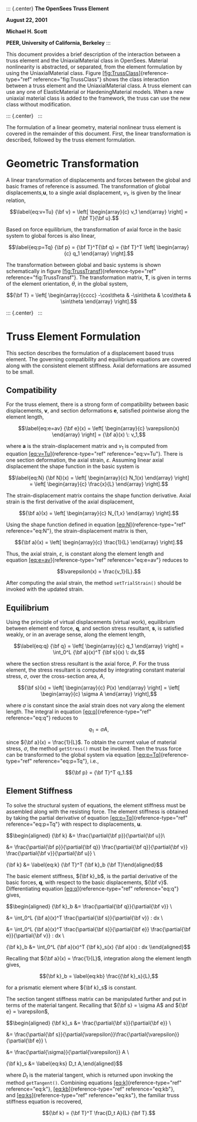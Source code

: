 ::: {.center}
**The OpenSees Truss Element**

**August 22, 2001**

**Michael H. Scott**

**PEER, University of California, Berkeley**
:::

This document provides a brief description of the interaction between a
truss element and the UniaxialMaterial class in OpenSees. Material
nonlinearity is abstracted, or separated, from the element formulation
by using the UniaxialMaterial class.
Figure [\[fig:TrussClass\]](#fig:TrussClass){reference-type="ref"
reference="fig:TrussClass"} shows the class interaction between a truss
element and the UniaxialMaterial class. A truss element can use any one
of ElasticMaterial or HardeningMaterial models. When a new uniaxial
material class is added to the framework, the truss can use the new
class without modification.

::: {.center}
 
:::

The formulation of a linear geometry, material nonlinear truss element
is covered in the remainder of this document. First, the linear
transformation is described, followed by the truss element formulation.

# Geometric Transformation

A linear transformation of displacements and forces between the global
and basic frames of reference is assumed. The transformation of global
displacements,**u**, to a single axial displacement, $v_1$, is given by
the linear relation,

$$\label{eq:v=Tu}
{\bf v} = \left[ \begin{array}{c} v_1 \end{array} \right] = {\bf T}{\bf u}.$$

Based on force equilibrium, the transformation of axial force in the
basic system to global forces is also linear,

$$\label{eq:p=Tq}
{\bf p} = {\bf T}^T{\bf q} = {\bf T}^T \left[ \begin{array}{c} q_1 \end{array} \right].$$

The transformation between global and basic systems is shown
schematically in
figure [\[fig:TrussTransf\]](#fig:TrussTransf){reference-type="ref"
reference="fig:TrussTransf"}. The transformation matrix, **T**, is given
in terms of the element orientation, $\theta$, in the global system,

$${\bf T} = \left[ \begin{array}{cccc} -\cos\theta & -\sin\theta & \cos\theta & \sin\theta
\end{array} \right].$$

::: {.center}
 
:::

# Truss Element Formulation

This section describes the formulation of a displacement based truss
element. The governing compatibility and equilibrium equations are
covered along with the consistent element stiffness. Axial deformations
are assumed to be small.

## Compatibility

For the truss element, there is a strong form of compatibility between
basic displacements, **v**, and section deformations **e**, satisfied
pointwise along the element length,

$$\label{eq:e=av}
{\bf e}(x) =
\left[ \begin{array}{c} \varepsilon(x) \end{array} \right] =
{\bf a}(x) \: v_1,$$

where **a** is the strain-displacement matrix and $v_1$ is computed from
equation [\[eq:v=Tu\]](#eq:v=Tu){reference-type="ref"
reference="eq:v=Tu"}. There is one section deformation, the axial
strain, $\varepsilon$. Assuming linear axial displacement the shape
function in the basic system is

$$\label{eq:N}
{\bf N}(x) =
\left[ \begin{array}{c} N_1(x) \end{array} \right] =
\left[ \begin{array}{c} \frac{x}{L} \end{array}
\right].$$

The strain-displacement matrix contains the shape function derivative.
Axial strain is the first derivative of the axial displacement,

$${\bf a}(x) = \left[ \begin{array}{c}
N_{1,x} \end{array}
\right].$$

Using the shape function defined in
equation [\[eq:N\]](#eq:N){reference-type="ref" reference="eq:N"}, the
strain-displacement matrix is then,

$${\bf a}(x) = \left[ \begin{array}{c} \frac{1}{L}
\end{array}
\right].$$

Thus, the axial strain, $\varepsilon$, is constant along the element
length and equation [\[eq:e=av\]](#eq:e=av){reference-type="ref"
reference="eq:e=av"} reduces to

$$\varepsilon(x) = \frac{v_1}{L}.$$

After computing the axial strain, the method `setTrialStrain()` should
be invoked with the updated strain.

## Equilibrium

Using the principle of virtual displacements (virtual work), equilibrium
between element end force, **q**, and section stress resultant, **s**,
is satisfied weakly, or in an average sense, along the element length,

$$\label{eq:q}
{\bf q} =  \left[ \begin{array}{c} q_1 \end{array} \right] =
\int_0^L {\bf a}(x)^T {\bf s}(x) \: dx,$$

where the section stress resultant is the axial force, $P$. For the
truss element, the stress resultant is computed by integrating constant
material stress, $\sigma$, over the cross-section area, $A$,

$${\bf s}(x) =
\left[ \begin{array}{c} P(x) \end{array} \right] =
\left[ \begin{array}{c} \sigma A \end{array} \right],$$

where $\sigma$ is constant since the axial strain does not vary along
the element length. The integral in
equation [\[eq:q\]](#eq:q){reference-type="ref" reference="eq:q"}
reduces to

$$q_1 = \sigma A,$$

since ${\bf a}(x) = \frac{1}{L}$. To obtain the current value of
material stress, $\sigma$, the method `getStress()` must be invoked.
Then the truss force can be transformed to the global system via
equation [\[eq:p=Tq\]](#eq:p=Tq){reference-type="ref"
reference="eq:p=Tq"}, i.e.,

$${\bf p} = {\bf T}^T q_1.$$

## Element Stiffness

To solve the structural system of equations, the element stiffness must
be assembled along with the resisting force. The element stiffness is
obtained by taking the partial derivative of
equation [\[eq:p=Tq\]](#eq:p=Tq){reference-type="ref"
reference="eq:p=Tq"} with respect to displacements, **u**.

$$\begin{aligned}
{\bf k} &= \frac{\partial{\bf p}}{\partial{\bf u}}\


&= \frac{\partial{\bf p}}{\partial{\bf q}} \frac{\partial{\bf q}}{\partial{\bf v}} \frac{\partial{\bf v}}{\partial{\bf u}} \


{\bf k} &= \label{eq:k} {\bf T}^T {\bf k}_b {\bf T}\end{aligned}$$

The basic element stiffness, ${\bf k}_b$, is the partial derivative of
the basic forces, **q**, with respect to the basic displacements,
${\bf v}$. Differentiating
equation [\[eq:q\]](#eq:q){reference-type="ref" reference="eq:q"} gives,

$$\begin{aligned}
{\bf k}_b &= \frac{\partial{\bf q}}{\partial{\bf v}} \


&= \int_0^L {\bf a}(x)^T \frac{\partial{\bf s}}{\partial{\bf v}} \: dx \


&= \int_0^L {\bf a}(x)^T \frac{\partial{\bf s}}{\partial{\bf e}} \frac{\partial{\bf e}}{\partial{\bf v}} \: dx \


{\bf k}_b &= \int_0^L {\bf a}(x)^T {\bf k}_s(x) {\bf a}(x) \: dx \\\end{aligned}$$

Recalling that ${\bf a}(x) = \frac{1}{L}$, integration along the element
length gives,

$${\bf k}_b = \label{eq:kb} \frac{{\bf k}_s}{L},$$

for a prismatic element where ${\bf k}_s$ is constant.

The section tangent stiffness matrix can be manipulated further and put
in terms of the material tangent. Recalling that ${\bf s} = \sigma A$
and ${\bf e} = \varepsilon$,

$$\begin{aligned}
{\bf k}_s &= \frac{\partial{\bf s}}{\partial{\bf e}} \


&= \frac{\partial{\bf s}}{\partial{\varepsilon}}\frac{\partial{\varepsilon}}{\partial{\bf e}} \


&= \frac{\partial{\sigma}}{\partial{\varepsilon}} A \


{\bf k}_s &= \label{eq:ks} D_t A,\end{aligned}$$

where $D_t$ is the material tangent, which is returned upon invoking the
method `getTangent()`. Combining
equations [\[eq:k\]](#eq:k){reference-type="ref"
reference="eq:k"}, [\[eq:kb\]](#eq:kb){reference-type="ref"
reference="eq:kb"}, and [\[eq:ks\]](#eq:ks){reference-type="ref"
reference="eq:ks"}, the familiar truss stiffness equation is recovered,

$${\bf k} = {\bf T}^T \frac{D_t A}{L} {\bf T}.$$
